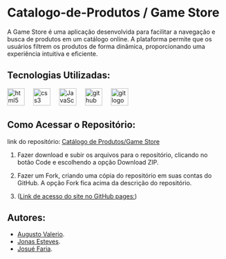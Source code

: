 # Catalogo-de-Produtos / Game Store
A Game Store é uma aplicação desenvolvida para facilitar a navegação e busca de produtos em um catálogo online. A plataforma permite que os usuários filtrem os produtos de forma dinâmica, proporcionando uma experiência intuitiva e eficiente.

## Tecnologias Utilizadas:
<div align="left">
  <img src="https://cdn.jsdelivr.net/gh/devicons/devicon/icons/html5/html5-original.svg" height="40" alt="html5 logo"  />
  <img width="12" />
  <img src="https://cdn.jsdelivr.net/gh/devicons/devicon/icons/css3/css3-original.svg" height="40" alt="css3 logo"  />
  <img width="12" />
   <img src="https://cdn.jsdelivr.net/gh/devicons/devicon@latest/icons/javascript/javascript-original.svg" height="40" alt="JavaScript logo" />
  <img width="12" />
  <img src="https://cdn.jsdelivr.net/gh/devicons/devicon/icons/github/github-original.svg" height="40" alt="github logo"  />
  <img width="12" />
  <img src="https://cdn.jsdelivr.net/gh/devicons/devicon/icons/git/git-original.svg" height="40" alt="git logo"  />
</div>

## Como Acessar o Repositório:
link do repositório: [Catálogo de Produtos/Game Store](https://github.com/Augusto-Valerio/Catalogo-de-Produtos-com-Filtros)

1. Fazer download e subir os arquivos para o repositório, clicando no botão Code e escolhendo a opção Download ZIP.

2. Fazer um Fork, criando uma cópia do repositório em suas contas do GitHub. A opção Fork fica acima da descrição do repositório.
   
3. ([Link de acesso do site no GitHub pages:](https://augusto-valerio.github.io/GameStore-Catalogo-de-produtos/))

## Autores:
- [Augusto Valerio](https://github.com/Augusto-Valerio).
- [Jonas Esteves](https://github.com/Jonas-Franca).
- [Josué Faria](https://github.com/Josufaria).
